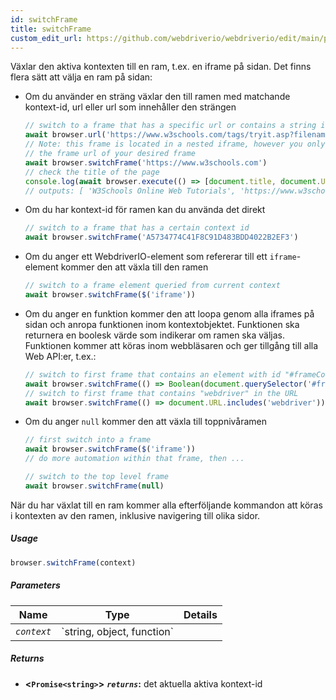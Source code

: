 ```yaml
---
id: switchFrame
title: switchFrame
custom_edit_url: https://github.com/webdriverio/webdriverio/edit/main/packages/webdriverio/src/commands/browser/switchFrame.ts
---
```


Växlar den aktiva kontexten till en ram, t.ex. en iframe på sidan. Det finns flera sätt att välja en ram
på sidan:

  - Om du använder en sträng växlar den till ramen med matchande kontext-id, url eller url som innehåller den strängen
    ```ts
    // switch to a frame that has a specific url or contains a string in the url
    await browser.url('https://www.w3schools.com/tags/tryit.asp?filename=tryhtml_iframe')
    // Note: this frame is located in a nested iframe, however you only need to provide
    // the frame url of your desired frame
    await browser.switchFrame('https://www.w3schools.com')
    // check the title of the page
    console.log(await browser.execute(() => [document.title, document.URL]))
    // outputs: [ 'W3Schools Online Web Tutorials', 'https://www.w3schools.com/' ]
    ```

  - Om du har kontext-id för ramen kan du använda det direkt
    ```ts
    // switch to a frame that has a certain context id
    await browser.switchFrame('A5734774C41F8C91D483BDD4022B2EF3')
    ```

  - Om du anger ett WebdriverIO-element som refererar till ett `iframe`-element kommer den att växla till den ramen
    ```ts
    // switch to a frame element queried from current context
    await browser.switchFrame($('iframe'))
    ```

  - Om du anger en funktion kommer den att loopa genom alla iframes på sidan och anropa funktionen inom kontextobjektet. Funktionen ska returnera en boolesk värde som indikerar om ramen ska väljas. Funktionen
    kommer att köras inom webbläsaren och ger tillgång till alla Web API:er, t.ex.:
    ```ts
    // switch to first frame that contains an element with id "#frameContent"
    await browser.switchFrame(() => Boolean(document.querySelector('#frameContent')))
    // switch to first frame that contains "webdriver" in the URL
    await browser.switchFrame(() => document.URL.includes('webdriver'))
    ```

  - Om du anger `null` kommer den att växla till toppnivåramen
    ```ts
    // first switch into a frame
    await browser.switchFrame($('iframe'))
    // do more automation within that frame, then ...

    // switch to the top level frame
    await browser.switchFrame(null)
    ```

När du har växlat till en ram kommer alla efterföljande kommandon att köras i kontexten av den ramen,
inklusive navigering till olika sidor.

##### Usage

```js
browser.switchFrame(context)
```

##### Parameters

<table>
  <thead>
    <tr>
      <th>Name</th><th>Type</th><th>Details</th>
    </tr>
  </thead>
  <tbody>
    <tr>
      <td><code><var>context</var></code></td>
      <td>`string, object, function`</td>
      <td></td>
    </tr>
  </tbody>
</table>

##### Returns

- **&lt;`Promise<string>`&gt;**
            **<code><var>returns</var></code>:**  det aktuella aktiva kontext-id